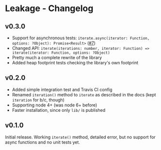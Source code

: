 # Leakage - Changelog

## v0.3.0

- Support for asynchronous tests: `iterate.async(iterator: Function, options: ?Object): Promise<Result>` ([#7](https://github.com/andywer/leakage/issues/7))
- Changed API: `iterate(iterations: number, iterator: Function) => iterate(iterator: Function, options: ?Object)`
- Pretty much a complete rewrite of the library
- Added heap footprint tests checking the library's own footprint

## v0.2.0

- Added simple integration test and Travis CI config
- Renamed `iteration()` method to `iterate` as described in the docs (kept `iteration` for b/c, though)
- Supporting node 4+ (was node 6+ before)
- Faster installation, since only `lib/` is published

## v0.1.0

Initial release. Working `iterate()` method, detailed error, but no support for async functions and no unit tests yet.
